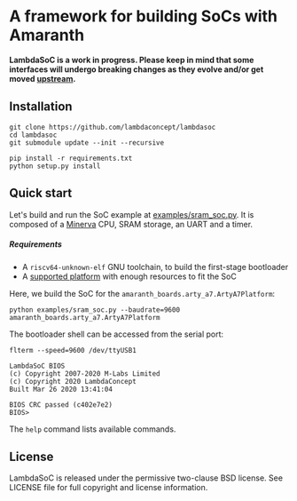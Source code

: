# A framework for building SoCs with Amaranth

**LambdaSoC is a work in progress. Please keep in mind that some interfaces will undergo breaking changes as they evolve and/or get moved [upstream][amaranth-soc].**

## Installation

```
git clone https://github.com/lambdaconcept/lambdasoc
cd lambdasoc
git submodule update --init --recursive

pip install -r requirements.txt
python setup.py install
```

## Quick start

Let's build and run the SoC example at [examples/sram_soc.py][sram_soc]. It is composed of a [Minerva][minerva] CPU, SRAM storage, an UART and a timer.

##### Requirements
* A `riscv64-unknown-elf` GNU toolchain, to build the first-stage bootloader
* A [supported platform][amaranth-boards] with enough resources to fit the SoC

Here, we build the SoC for the `amaranth_boards.arty_a7.ArtyA7Platform`:
```
python examples/sram_soc.py --baudrate=9600 amaranth_boards.arty_a7.ArtyA7Platform
```

The bootloader shell can be accessed from the serial port:
```
flterm --speed=9600 /dev/ttyUSB1

LambdaSoC BIOS
(c) Copyright 2007-2020 M-Labs Limited
(c) Copyright 2020 LambdaConcept
Built Mar 26 2020 13:41:04

BIOS CRC passed (c402e7e2)
BIOS>
```

The `help` command lists available commands.

## License

LambdaSoC is released under the permissive two-clause BSD license. See LICENSE file for full copyright and license information.

[amaranth-soc]: https://github.com/amaranth-lang/amaranth-soc
[minerva]: https://github.com/minerva-cpu/minerva
[amaranth-boards]: https://github.com/amaranth-lang/amaranth-boards
[sram_soc]: https://github.com/lambdaconcept/lambdasoc/blob/master/examples/sram_soc.py
